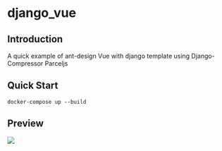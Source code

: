 # django_vue

## Introduction
A quick example of ant-design Vue with django template using Django-Compressor Parceljs

## Quick Start
```docker-compose up --build```

## Preview
<img src="frontend/Screenshot_2019-11-05%20Vue%20Django%20Testing.png">

